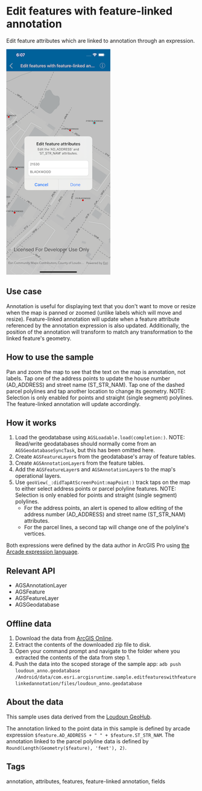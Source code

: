 # Edit features with feature-linked annotation

Edit feature attributes which are linked to annotation through an expression.

![Image of edit features with feature-linked annotation](feature-linked-annotation.png)

## Use case

Annotation is useful for displaying text that you don't want to move or resize when the map is panned or zoomed (unlike labels which will move and resize). Feature-linked annotation will update when a feature attribute referenced by the annotation expression is also updated. Additionally, the position of the annotation will transform to match any transformation to the linked feature's geometry.

## How to use the sample

Pan and zoom the map to see that the text on the map is annotation, not labels. Tap one of the address points to update the house number (AD\_ADDRESS) and street name (ST\_STR\_NAM). Tap one of the dashed parcel polylines and tap another location to change its geometry. NOTE: Selection is only enabled for points and straight (single segment) polylines. The feature-linked annotation will update accordingly.

## How it works

1. Load the geodatabase using `AGSLoadable.load(completion:)`. NOTE: Read/write geodatabases should normally come from an `AGSGeodatabaseSyncTask`, but this has been omitted here.
2. Create `AGSFeatureLayer`s from the geodatabase's array of feature tables.
3. Create `AGSAnnotationLayer`s from the feature tables.
4. Add the `AGSFeatureLayer`s and `AGSAnnotationLayer`s to the map's operational layers.
5. Use  `geoView(_:didTapAtScreenPoint:mapPoint:)` track taps on the map to either select address points or parcel polyline features.  NOTE: Selection is only enabled for points and straight (single segment) polylines.
    * For the address points, an alert is opened to allow editing of the address number (AD\_ADDRESS) and street name (ST\_STR\_NAM) attributes.
    * For the parcel lines, a second tap will change one of the polyline's vertices.

Both expressions were defined by the data author in ArcGIS Pro using [the Arcade expression language](https://developers.arcgis.com/arcade/).

## Relevant API

* AGSAnnotationLayer
* AGSFeature
* AGSFeatureLayer
* AGSGeodatabase

## Offline data

1. Download the data from [ArcGIS Online](https://arcgisruntime.maps.arcgis.com/home/item.html?id=74c0c9fa80f4498c9739cc42531e9948).
2. Extract the contents of the downloaded zip file to disk.
3. Open your command prompt and navigate to the folder where you extracted the contents of the data from step 1.
4. Push the data into the scoped storage of the sample app:
`adb push loudoun_anno.geodatabase /Android/data/com.esri.arcgisruntime.sample.editfeatureswithfeaturelinkedannotation/files/loudoun_anno.geodatabase`

## About the data

This sample uses data derived from the [Loudoun GeoHub](https://geohub-loudoungis.opendata.arcgis.com/).

The annotation linked to the point data in this sample is defined by arcade expression `$feature.AD_ADDRESS + " " + $feature.ST_STR_NAM`. The annotation linked to the parcel polyline data is defined by `Round(Length(Geometry($feature), 'feet'), 2)`.

## Tags

annotation, attributes, features, feature-linked annotation, fields
